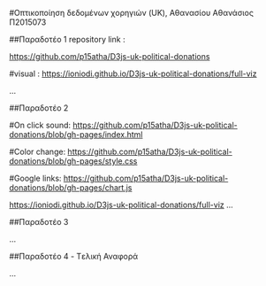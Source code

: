 #Οπτικοποίηση δεδομένων χορηγιών (UK), Αθανασίου Αθανάσιος Π2015073

##Παραδοτέο 1 repository link : 

https://github.com/p15atha/D3js-uk-political-donations

#visual :  https://ioniodi.github.io/D3js-uk-political-donations/full-viz



...

##Παραδοτέο 2

#On click sound: 
https://github.com/p15atha/D3js-uk-political-donations/blob/gh-pages/index.html

#Color change:
https://github.com/p15atha/D3js-uk-political-donations/blob/gh-pages/style.css

#Google links:
https://github.com/p15atha/D3js-uk-political-donations/blob/gh-pages/chart.js

https://ioniodi.github.io/D3js-uk-political-donations/full-viz
...

##Παραδοτέο 3

...

##Παραδοτέο 4 - Tελική Αναφορά

...
